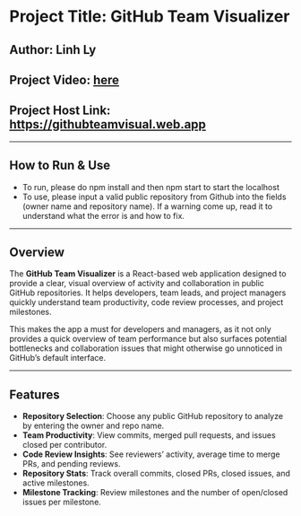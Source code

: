 # Project Title: GitHub Team Visualizer
## Author: Linh Ly
## Project Video: [here](https://drive.google.com/file/d/1qi_YAL85jVkZVobRS2Lsjmjkp-hByE_r/view?usp=sharing)
## Project Host Link: https://githubteamvisual.web.app

---

## How to Run & Use
- To run, please do npm install and then npm start to start the localhost
- To use, please input a valid public repository from Github into the fields (owner name and repository name). If a warning come up, read it to understand what the error is and how to fix.

---

## Overview

The **GitHub Team Visualizer** is a React-based web application designed to provide a clear, visual overview of activity and collaboration in public GitHub repositories. It helps developers, team leads, and project managers quickly understand team productivity, code review processes, and project milestones.  

This makes the app a must for developers and managers, as it not only provides a quick overview of team performance but also surfaces potential bottlenecks and collaboration issues that might otherwise go unnoticed in GitHub’s default interface.

---

## Features

- **Repository Selection**: Choose any public GitHub repository to analyze by entering the owner and repo name.
- **Team Productivity**: View commits, merged pull requests, and issues closed per contributor.
- **Code Review Insights**: See reviewers’ activity, average time to merge PRs, and pending reviews.
- **Repository Stats**: Track overall commits, closed PRs, closed issues, and active milestones.
- **Milestone Tracking**: Review milestones and the number of open/closed issues per milestone.

